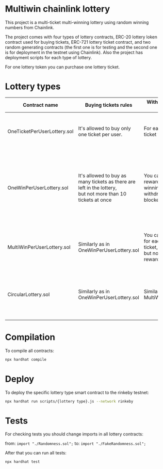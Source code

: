 # Multiwin chainlink lottery

This project is a multi-ticket multi-winning lottery using random winning numbers from Chainlink.

The project comes with four types of lottery contracts, ERC-20 lottery loken contract used for buying tickets, ERC-721 lottery ticket contract, and two random generating contracts (the first one is for testing and the second one is for deployment in the testnet using Chainlink). Also the project has deployment scripts for each type of lottery.

For one lottery token you can purchase one lottery ticket.

# Lottery types

| Contract name | Buying tickets rules | Withdrawing the reward rules | Description |
| ------------- |-------------|-------------|-------------|
| OneTicketPerUserLottery.sol | It's allowed to buy only one ticket per user. | For each your winning ticket you will get a reward. | When withdrawing a reward, a coin is tossed, taking into account your chance of winning, depending on the number of tickets purchased |
| OneWinPerUserLottery.sol    | It's allowed to buy as many tickets as there are left in the lottery,<br /> but not more than 10 tickets at once | You can only receive a reward for only one winning ticket. After that, withdrawing the reward is blocked. | Admin starts the function of generating winning tickets after all tickets were purchased. The participant can view his winning tickets by using view function of contract. After that, he can start the function of obtaining an award by indicating the number of the winning ticket. |
| MultiWinPerUserLottery.sol | Similarly as in OneWinPerUserLottery.sol | You can receive a reward for each your winning ticket, <br /> but not more than 10 rewards at once | Similarly as OneWinPerUserLottery.sol except that when withdrawing an award, the participant can indicate more than one winning ticket. |
| CircularLottery.sol | Similarly as in OneWinPerUserLottery.sol | Similarly as in MultiWinPerUserLottery.sol | After all tickets have been purchased, they are combined into a ring. If you buy tickets in a row it increases the chance of hitting the jackpot, otherwise you increase the chances of winning. |

# Compilation

To compile all contracts:

```bash
npx hardhat compile
```

# Deploy

To deploy the specific lottery type smart contract to the rinkeby testnet:

```bash
npx hardhat run scripts/{lottery type}.js --network rinkeby
```

# Tests

For checking tests you should change imports in all lottery contracts:

from: `import "./Randomness.sol";` to: `import "./FakeRandomness.sol";`

After that you can run all tests:

```bash
npx hardhat test
```
